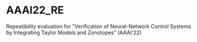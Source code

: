 # AAAI22_RE
Repeatibility evaluation for "Verification of Neural-Network Control Systems by Integrating Taylor Models and Zonotopes" (AAAI'22)
